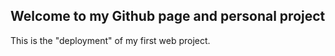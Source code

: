 ## Welcome to my Github page and personal project

This is the "deployment" of my first web project.
